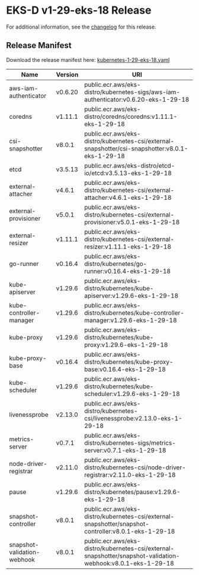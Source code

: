 # EKS-D v1-29-eks-18 Release

For additional information, see the [changelog](CHANGELOG-v1-29-eks-18.md) for this release.

## Release Manifest

Download the release manifest here: [kubernetes-1-29-eks-18.yaml](https://distro.eks.amazonaws.com/kubernetes-1-29/kubernetes-1-29-eks-18.yaml)

| Name | Version | URI |
|------|---------|-----|
| aws-iam-authenticator | v0.6.20 | public.ecr.aws/eks-distro/kubernetes-sigs/aws-iam-authenticator:v0.6.20-eks-1-29-18 |
| coredns | v1.11.1 | public.ecr.aws/eks-distro/coredns/coredns:v1.11.1-eks-1-29-18 |
| csi-snapshotter | v8.0.1 | public.ecr.aws/eks-distro/kubernetes-csi/external-snapshotter/csi-snapshotter:v8.0.1-eks-1-29-18 |
| etcd | v3.5.13 | public.ecr.aws/eks-distro/etcd-io/etcd:v3.5.13-eks-1-29-18 |
| external-attacher | v4.6.1 | public.ecr.aws/eks-distro/kubernetes-csi/external-attacher:v4.6.1-eks-1-29-18 |
| external-provisioner | v5.0.1 | public.ecr.aws/eks-distro/kubernetes-csi/external-provisioner:v5.0.1-eks-1-29-18 |
| external-resizer | v1.11.1 | public.ecr.aws/eks-distro/kubernetes-csi/external-resizer:v1.11.1-eks-1-29-18 |
| go-runner | v0.16.4 | public.ecr.aws/eks-distro/kubernetes/go-runner:v0.16.4-eks-1-29-18 |
| kube-apiserver | v1.29.6 | public.ecr.aws/eks-distro/kubernetes/kube-apiserver:v1.29.6-eks-1-29-18 |
| kube-controller-manager | v1.29.6 | public.ecr.aws/eks-distro/kubernetes/kube-controller-manager:v1.29.6-eks-1-29-18 |
| kube-proxy | v1.29.6 | public.ecr.aws/eks-distro/kubernetes/kube-proxy:v1.29.6-eks-1-29-18 |
| kube-proxy-base | v0.16.4 | public.ecr.aws/eks-distro/kubernetes/kube-proxy-base:v0.16.4-eks-1-29-18 |
| kube-scheduler | v1.29.6 | public.ecr.aws/eks-distro/kubernetes/kube-scheduler:v1.29.6-eks-1-29-18 |
| livenessprobe | v2.13.0 | public.ecr.aws/eks-distro/kubernetes-csi/livenessprobe:v2.13.0-eks-1-29-18 |
| metrics-server | v0.7.1 | public.ecr.aws/eks-distro/kubernetes-sigs/metrics-server:v0.7.1-eks-1-29-18 |
| node-driver-registrar | v2.11.0 | public.ecr.aws/eks-distro/kubernetes-csi/node-driver-registrar:v2.11.0-eks-1-29-18 |
| pause | v1.29.6 | public.ecr.aws/eks-distro/kubernetes/pause:v1.29.6-eks-1-29-18 |
| snapshot-controller | v8.0.1 | public.ecr.aws/eks-distro/kubernetes-csi/external-snapshotter/snapshot-controller:v8.0.1-eks-1-29-18 |
| snapshot-validation-webhook | v8.0.1 | public.ecr.aws/eks-distro/kubernetes-csi/external-snapshotter/snapshot-validation-webhook:v8.0.1-eks-1-29-18 |
